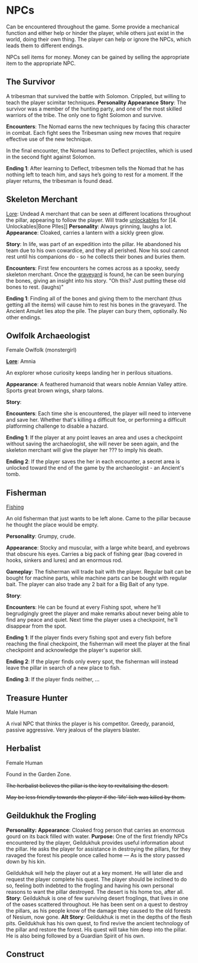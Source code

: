 # NPCs

Can be encountered throughout the game. Some provide a mechanical function and either help or hinder the player, while others just exist in the world, doing their own thing. The player can help or ignore the NPCs, which leads them to different endings. 

NPCs sell items for money. Money can be gained by selling the appropriate item to the appropriate NPC.

## The Survivor
A tribesman that survived the battle with Solomon. Crippled, but willing to teach the player scimitar techniques. 
**Personality**
**Appearance**
**Story**: The survivor was a member of the hunting party, and one of the most skilled warriors of the tribe. The only one to fight Solomon and survive.

**Encounters**: The Nomad earns the new techniques by facing this character in combat. Each fight sees the Tribesman using new moves that require effective use of the new technique.

In the final encounter, the Nomad learns to Deflect projectiles, which is used in the second fight against Solomon.

**Ending 1**: After learning to Deflect, tribesmen tells the Nomad that he has nothing left to teach him, and says he’s going to rest for a moment. If the player returns, the tribesman is found dead.

## Skeleton Merchant
[Lore](Lore.md): Undead
A merchant that can be seen at different locations throughout the pillar, appearing to follow the player. Will trade [unlockables](4.%20Unlockables.md) for [[4. Unlockables|Bone PIles]]
**Personality**: Always grinning, laughs a lot.
**Appearance**: Cloaked, carries a lantern with a sickly green glow.

**Story**: In life, was part of an expedition into the pillar. He abandoned his team due to his own cowardice, and they all perished. Now his soul cannot rest until his companions do - so he collects their bones and buries them.

**Encounters**: First few encounters he comes across as a spooky, seedy skeleton merchant. Once the [graveyard](The%20Graveyard.md) is found, he can be seen burying the bones, giving an insight into his story. "Oh this? Just putting these old bones to rest. (laughs)"

**Ending 1**: Finding all of the bones and giving them to the merchant (thus getting all the items) will cause him to rest his bones in the graveyard. The Ancient Amulet lies atop the pile. The player can bury them, optionally. No other endings.

## Owlfolk Archaeologist

Female Owlfolk (monstergirl)

[**Lore**](Lore.md): Amnia

An explorer whose curiosity keeps landing her in perilous situations.

**Appearance**: A feathered humanoid that wears noble Amnian Valley attire. Sports great brown wings, sharp talons.

**Story**: 

**Encounters**: Each time she is encountered, the player will need to intervene and save her. Whether that's killing a difficult foe, or performing a difficult platforming challenge to disable a hazard.

**Ending 1**: If the player at any point leaves an area and uses a checkpoint without saving the archaeologist, she will never be seen again, and the skeleton merchant will give the player her ??? to imply his death.

**Ending 2**: If the player saves the her in each encounter, a secret area is unlocked toward the end of the game by the archaeologist - an Ancient's tomb. 

## Fisherman

[Fishing](https://www.notion.so/0142afb9373f4047b36a26dda6d2b5d4)

An old fisherman that just wants to be left alone. Came to the pillar because he thought the place would be empty.

**Personality**: Grumpy, crude.

**Appearance**: Stocky and muscular, with a large white beard, and eyebrows that obscure his eyes. Carries a big pack of fishing gear (bag covered in hooks, sinkers and lures) and an enormous rod.

**Gameplay**: The fisherman will trade bait with the player. Regular bait can be bought for machine parts, while machine parts can be bought with regular bait. The player can also trade any 2 bait for a Big Bait of any type.

**Story**:

**Encounters**: He can be found at every Fishing spot, where he'll begrudgingly greet the player and make remarks about never being able to find any peace and quiet. Next time the player uses a checkpoint, he'll disappear from the spot.

**Ending 1**: If the player finds every fishing spot and every fish before reaching the final checkpoint, the fisherman will meet the player at the final checkpoint and acknowledge the player's superior skill.

**Ending 2**: If the player finds only every spot, the fisherman will instead leave the pillar in search of a new place to fish.

**Ending 3**: If the player finds neither, ...

## Treasure Hunter
Male Human

A rival NPC that thinks the player is his competitor. Greedy, paranoid, passive aggressive. Very jealous of the players blaster. 

## Herbalist
Female Human

Found in the Garden Zone.

~~The herbalist believes the pillar is the key to revitalising the desert.~~

~~May be less friendly towards the player if the ‘life’ lich was killed by them.~~

## Geildukhuk the Frogling
**Personality:**
**Appearance**: Cloaked frog person that carries an enormous gourd on its back filled with water.
**Purpose:** One of the first friendly NPCs encountered by the player, Geildukhuk provides useful information about the pillar. He asks the player for assistance in destroying the pillars, for they ravaged the forest his people once called home — As is the story passed down by his kin.

Geildukhuk will help the player out at a key moment. He will later die and request the player complete his quest. The player should be inclined to do so, feeling both indebted to the frogling and having his own personal reasons to want the pillar destroyed. The desert is his home too, after all.
**Story**: Geildukhuk is one of few surviving desert froglings, that lives in one of the oases scattered throughout. He has been sent on a quest to destroy the pillars, as his people know of the damage they caused to the old forests of Nesium, now gone.
**Alt Story**: Geildukhuk is met in the depths of the flesh pits. Geildukhuk has his own quest, to find revive the ancient technology of the pillar and restore the forest. His quest will take him deep into the pillar. He is also being followed by a Guardian Spirit of his own.

## Construct